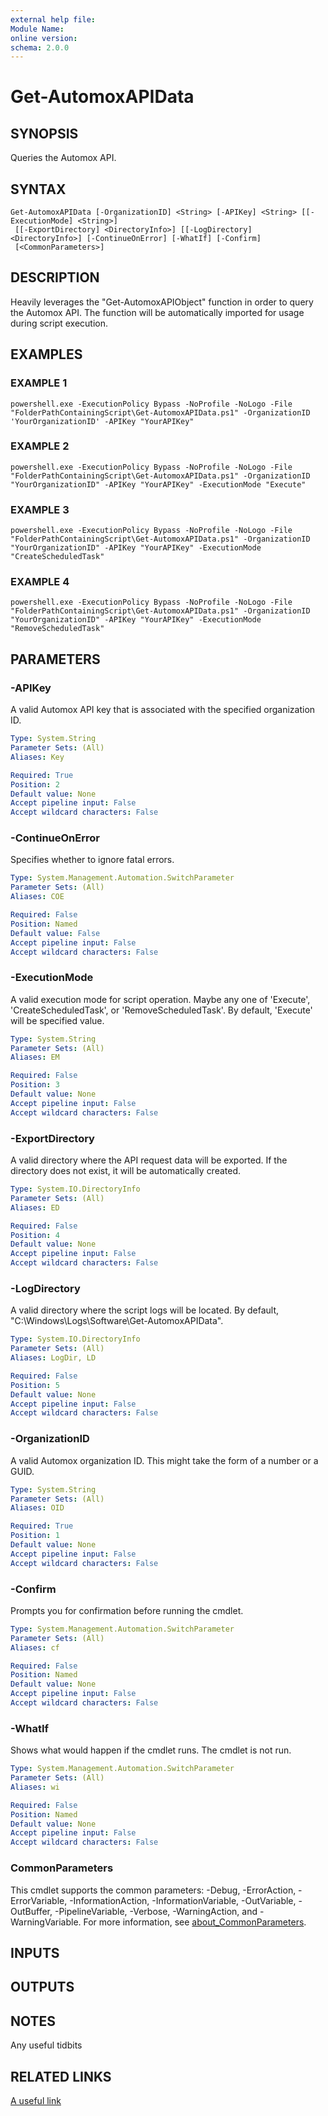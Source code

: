 ```yaml
---
external help file:
Module Name:
online version:
schema: 2.0.0
---
```


# Get-AutomoxAPIData

## SYNOPSIS
Queries the Automox API.

## SYNTAX

```
Get-AutomoxAPIData [-OrganizationID] <String> [-APIKey] <String> [[-ExecutionMode] <String>]
 [[-ExportDirectory] <DirectoryInfo>] [[-LogDirectory] <DirectoryInfo>] [-ContinueOnError] [-WhatIf] [-Confirm]
 [<CommonParameters>]
```

## DESCRIPTION
Heavily leverages the "Get-AutomoxAPIObject" function in order to query the Automox API.
The function will be automatically imported for usage during script execution.

## EXAMPLES

### EXAMPLE 1
```
powershell.exe -ExecutionPolicy Bypass -NoProfile -NoLogo -File "FolderPathContainingScript\Get-AutomoxAPIData.ps1" -OrganizationID 'YourOrganizationID' -APIKey "YourAPIKey"
```

### EXAMPLE 2
```
powershell.exe -ExecutionPolicy Bypass -NoProfile -NoLogo -File "FolderPathContainingScript\Get-AutomoxAPIData.ps1" -OrganizationID "YourOrganizationID" -APIKey "YourAPIKey" -ExecutionMode "Execute"
```

### EXAMPLE 3
```
powershell.exe -ExecutionPolicy Bypass -NoProfile -NoLogo -File "FolderPathContainingScript\Get-AutomoxAPIData.ps1" -OrganizationID "YourOrganizationID" -APIKey "YourAPIKey" -ExecutionMode "CreateScheduledTask"
```

### EXAMPLE 4
```
powershell.exe -ExecutionPolicy Bypass -NoProfile -NoLogo -File "FolderPathContainingScript\Get-AutomoxAPIData.ps1" -OrganizationID "YourOrganizationID" -APIKey "YourAPIKey" -ExecutionMode "RemoveScheduledTask"
```

## PARAMETERS

### -APIKey
A valid Automox API key that is associated with the specified organization ID.

```yaml
Type: System.String
Parameter Sets: (All)
Aliases: Key

Required: True
Position: 2
Default value: None
Accept pipeline input: False
Accept wildcard characters: False
```

### -ContinueOnError
Specifies whether to ignore fatal errors.

```yaml
Type: System.Management.Automation.SwitchParameter
Parameter Sets: (All)
Aliases: COE

Required: False
Position: Named
Default value: False
Accept pipeline input: False
Accept wildcard characters: False
```

### -ExecutionMode
A valid execution mode for script operation.
Maybe any one of 'Execute', 'CreateScheduledTask', or 'RemoveScheduledTask'.
By default, 'Execute' will be specified value.

```yaml
Type: System.String
Parameter Sets: (All)
Aliases: EM

Required: False
Position: 3
Default value: None
Accept pipeline input: False
Accept wildcard characters: False
```

### -ExportDirectory
A valid directory where the API request data will be exported.
If the directory does not exist, it will be automatically created.

```yaml
Type: System.IO.DirectoryInfo
Parameter Sets: (All)
Aliases: ED

Required: False
Position: 4
Default value: None
Accept pipeline input: False
Accept wildcard characters: False
```

### -LogDirectory
A valid directory where the script logs will be located.
By default, "C:\Windows\Logs\Software\Get-AutomoxAPIData".

```yaml
Type: System.IO.DirectoryInfo
Parameter Sets: (All)
Aliases: LogDir, LD

Required: False
Position: 5
Default value: None
Accept pipeline input: False
Accept wildcard characters: False
```

### -OrganizationID
A valid Automox organization ID.
This might take the form of a number or a GUID.

```yaml
Type: System.String
Parameter Sets: (All)
Aliases: OID

Required: True
Position: 1
Default value: None
Accept pipeline input: False
Accept wildcard characters: False
```

### -Confirm
Prompts you for confirmation before running the cmdlet.

```yaml
Type: System.Management.Automation.SwitchParameter
Parameter Sets: (All)
Aliases: cf

Required: False
Position: Named
Default value: None
Accept pipeline input: False
Accept wildcard characters: False
```

### -WhatIf
Shows what would happen if the cmdlet runs.
The cmdlet is not run.

```yaml
Type: System.Management.Automation.SwitchParameter
Parameter Sets: (All)
Aliases: wi

Required: False
Position: Named
Default value: None
Accept pipeline input: False
Accept wildcard characters: False
```

### CommonParameters
This cmdlet supports the common parameters: -Debug, -ErrorAction, -ErrorVariable, -InformationAction, -InformationVariable, -OutVariable, -OutBuffer, -PipelineVariable, -Verbose, -WarningAction, and -WarningVariable. For more information, see [about_CommonParameters](http://go.microsoft.com/fwlink/?LinkID=113216).

## INPUTS

## OUTPUTS

## NOTES
Any useful tidbits

## RELATED LINKS

[A useful link]()

